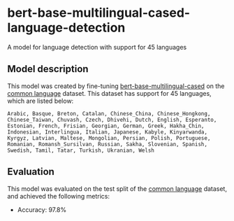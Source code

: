 # bert-base-multilingual-cased-language-detection
A model for language detection with support for 45 languages
## Model description
This model was created by fine-tuning 
[bert-base-multilingual-cased](https://huggingface.co/bert-base-multilingual-cased) on the [common language](https://huggingface.co/datasets/common_language) dataset.
This dataset has support for 45 languages, which are listed below:
```
Arabic, Basque, Breton, Catalan, Chinese_China, Chinese_Hongkong, Chinese_Taiwan, Chuvash, Czech, Dhivehi, Dutch, English, Esperanto, Estonian, French, Frisian, Georgian, German, Greek, Hakha_Chin, Indonesian, Interlingua, Italian, Japanese, Kabyle, Kinyarwanda, Kyrgyz, Latvian, Maltese, Mongolian, Persian, Polish, Portuguese, Romanian, Romansh_Sursilvan, Russian, Sakha, Slovenian, Spanish, Swedish, Tamil, Tatar, Turkish, Ukranian, Welsh
```

## Evaluation
This model was evaluated on the test split of the [common language](https://huggingface.co/datasets/common_language) dataset, and achieved the following metrics:
* Accuracy: 97.8%
